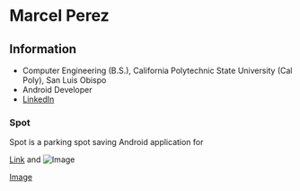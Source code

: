 # Marcel Perez

## Information
- Computer Engineering (B.S.), California Polytechnic State University (Cal Poly), San Luis Obispo
- Android Developer
- [LinkedIn](https://www.linkedin.com/in/marcelbperez/)

### Spot

Spot is a parking spot saving Android application for 



[Link](url) and ![Image](src)

[Image](https://lh3.googleusercontent.com/6U0GEKBj7mrJPTqZZYeyBc5VEVRkrV5YIIG27YTw_V1JmpYGvMbSSjE3z8NmKsvK7w=w1718-h1287-rw)

